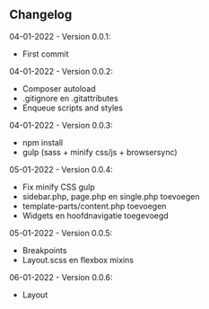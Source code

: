 Changelog
---------

04-01-2022 - Version 0.0.1:
- First commit

04-01-2022 - Version 0.0.2:
- Composer autoload
- .gitignore en .gitattributes
- Enqueue scripts and styles

04-01-2022 - Version 0.0.3:
- npm install
- gulp (sass + minify css/js + browsersync)

05-01-2022 - Version 0.0.4:
- Fix minify CSS gulp
- sidebar.php, page.php en single.php toevoegen
- template-parts/content.php toevoegen
- Widgets en hoofdnavigatie toegevoegd

05-01-2022 - Version 0.0.5:
- Breakpoints
- Layout.scss en flexbox mixins

06-01-2022 - Version 0.0.6:
- Layout
